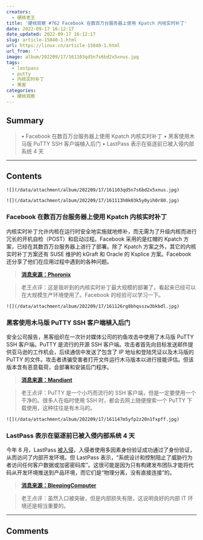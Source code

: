 ```yaml
---
creators:
  - 硬核老王
title: '硬核观察 #762 Facebook 在数百万台服务器上使用 Kpatch 内核实时补丁'
date: 2022-09-17 16:12:17
date_updated: 2022-09-17 16:12:17
slug: article-15040-1.html
url: https://linux.cn/article-15040-1.html
url_from: ''
image: album/202209/17/161103qd5n7s6bd2x5xnus.jpg
tags:
  - lastpass
  - putty
  - 内核实时补丁
  - 黑客
categories:
  - 硬核观察
---
```


## Summary

> • Facebook 在数百万台服务器上使用 Kpatch 内核实时补丁 • 黑客使用木马版 PuTTY SSH 客户端植入后门 • LastPass 表示在驱逐前已被入侵内部系统 4 天

***

<!-- more -->

## Contents

`![](/data/attachment/album/202209/17/161103qd5n7s6bd2x5xnus.jpg)`

`![](/data/attachment/album/202209/17/161113h0k03k5y0yih0r80.jpg)`

### Facebook 在数百万台服务器上使用 Kpatch 内核实时补丁

内核实时补丁允许内核在运行时安全地实施就地修补，而无需为了升级内核而进行冗长的开机自检（POST）和启动过程。Facebook 采用的是红帽的 Kpatch 方案，已经在其数百万台服务器上进行了部署。除了 Kpatch 方案之外，其它的内核实时补丁方案还有 SUSE 维护的 kGraft 和 Oracle 的 Ksplice 方案。Facebook 还分享了他们在应用过程中遇到的各种问题。

> 
> **[消息来源：Phoronix](https://www.phoronix.com/news/Meta-Linux-Kernel-Live-Patching)**
> 
> 
> 

> 
> 老王点评：这是我听到的内核实时补丁最大规模的部署了，看起来已经可以在大规模生产环境使用了。Facebook 的经验可以学习一下。
> 
> 
> 

`![](/data/attachment/album/202209/17/161126rg8bhqsszw3bkbdl.jpg)`

### 黑客使用木马版 PuTTY SSH 客户端植入后门

安全公司报告，黑客组织在一次针对媒体公司的钓鱼攻击中使用了木马版 PuTTY SSH 客户端。PuTTY 是流行的开源 SSH 客户端。攻击者首先向目标发送邮件提供亚马逊的工作机会，后续通信中发送了包含了 IP 地址和登陆凭证以及木马版的 PuTTY 的文件。攻击者诱骗受害者打开文件运行木马版本以进行技能评估。但该版本含有恶意载荷，会部署和安装后门程序。

> 
> **[消息来源：Mandiant](https://www.mandiant.com/resources/blog/dprk-whatsapp-phishing)**
> 
> 
> 

> 
> 老王点评：PuTTY 是一个小巧而流行的 SSH 客户端，但是一定要使用一个干净的。很多人在临时使用 SSH 时，都会去网上随便搜索一个 PuTTY 下载使用，这种往往是有木马的。
> 
> 
> 

`![](/data/attachment/album/202209/17/161147m5yfp2z20n1fxpff.jpg)`

### LastPass 表示在驱逐前已被入侵内部系统 4 天

今年 8 月，LastPass [被入侵](https://linux.cn/article-14969-1.html)，入侵者使用多因素身份验证成功通过了身份验证，从而访问了内部开发环境。但 LastPass 表示，“系统设计和控制阻止了威胁行为者访问任何客户数据或加密密码库”。这很可能是因为只有构建发布团队才能将代码从开发环境推送到产品环境，而它们是“物理分离，没有直接连接”的。

> 
> **[消息来源：BleepingComputer](https://www.bleepingcomputer.com/news/security/lastpass-says-hackers-had-internal-access-for-four-days/)**
> 
> 
> 

> 
> 老王点评：虽然入口被突破，但是内部损失有限，这说明良好的内部 IT 环境还是相当重要的。
> 
> 
>

***

## Comments
